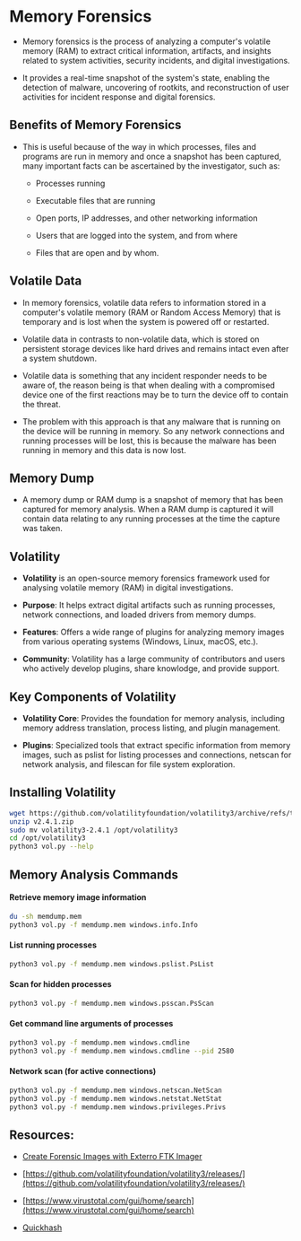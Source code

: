 # Memory Forensics

- Memory forensics is the process of analyzing a computer's volatile memory (RAM) to extract critical information, artifacts, and insights related to system activities, security incidents, and digital investigations.

- It provides a real-time snapshot of the system's state, enabling the detection of malware, uncovering of rootkits, and reconstruction of user activities for incident response and digital forensics.

## Benefits of Memory Forensics

- This is useful because of the way in which processes, files and programs are run in memory and once a snapshot has been captured, many important facts can be ascertained by the investigator, such as:

  - Processes running

  - Executable files that are running

  - Open ports, IP addresses, and other networking information

  - Users that are logged into the system, and from where

  - Files that are open and by whom.

## Volatile Data

- In memory forensics, volatile data refers to information stored in a computer's volatile memory (RAM or Random Access Memory) that is temporary and is lost when the system is powered off or restarted.

- Volatile data in contrasts to non-volatile data, which is stored on persistent storage devices like hard drives and remains intact even after a system shutdown.

- Volatile data is something that any incident responder needs to be aware of, the reason being is that when dealing with a compromised device one of the first reactions may be to turn the device off to contain the threat.

- The problem with this approach is that any malware that is running on the device will be running in memory. So any network connections and running processes will be lost, this is because the malware has been running in memory and this data is now lost.

## Memory Dump

- A memory dump or RAM dump is a snapshot of memory that has been captured for memory analysis. When a RAM dump is captured it will contain data relating to any running processes at the time the capture was taken.

## Volatility

- **Volatility** is an open-source memory forensics framework used for analysing volatile memory (RAM) in digital investigations.

- **Purpose**: It helps extract digital artifacts such as running processes, network connections, and loaded drivers from memory dumps.

- **Features**: Offers a wide range of plugins for analyzing memory images from various operating systems (Windows, Linux, macOS, etc.).

- **Community**: Volatility has a large community of contributors and users who actively develop plugins, share knowlodge, and provide support.

## Key Components of Volatility

- **Volatility Core**: Provides the foundation for memory analysis, including memory address translation, process listing, and plugin management.

- **Plugins**: Specialized tools that extract specific information from memory images, such as pslist for listing processes and connections, netscan for network analysis, and filescan for file system exploration.

## Installing Volatility

```sh
wget https://github.com/volatilityfoundation/volatility3/archive/refs/tags/v2.4.1.zip
unzip v2.4.1.zip
sudo mv volatility3-2.4.1 /opt/volatility3
cd /opt/volatility3
python3 vol.py --help
```

## Memory Analysis Commands

#### Retrieve memory image information

```sh
du -sh memdump.mem
python3 vol.py -f memdump.mem windows.info.Info
```

#### List running processes

```sh
python3 vol.py -f memdump.mem windows.pslist.PsList
```

#### Scan for hidden processes

```sh
python3 vol.py -f memdump.mem windows.psscan.PsScan
```

#### Get command line arguments of processes

```sh
python3 vol.py -f memdump.mem windows.cmdline
python3 vol.py -f memdump.mem windows.cmdline --pid 2580
```

#### Network scan (for active connections)

```sh
python3 vol.py -f memdump.mem windows.netscan.NetScan
python3 vol.py -f memdump.mem windows.netstat.NetStat
python3 vol.py -f memdump.mem windows.privileges.Privs
```

## Resources:

- [Create Forensic Images with Exterro FTK Imager](https://www.exterro.com/digital-forensics-software/ftk-imager#:~:text=FTK%20Imager%20is%20a%20free%20data%20preview%20and,data%20without%20making%20changes%20to%20the%20original%20evidence.)

- [https://github.com/volatilityfoundation/volatility3/releases/](https://github.com/volatilityfoundation/volatility3/releases/)

- [https://www.virustotal.com/gui/home/search](https://www.virustotal.com/gui/home/search)

- [Quickhash](https://en.softonic.com/download/quickhash-gui/windows/post-download?dt=internalDownload&_gl=1*1gjg2mn*_gcl_au*MTc0NjUzMzE1Ny4xNzU0NzY3MDY1)